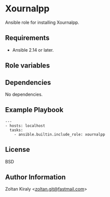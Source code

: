 Xournalpp
=========

Ansible role for installing Xournalpp.

Requirements
------------

- Ansible 2.14 or later.

Role variables
--------------

Dependencies
------------

No dependencies.

Example Playbook
----------------

```
---
- hosts: localhost
  tasks:
    - ansible.builtin.include_role: xournalpp
```

License
-------

BSD

Author Information
------------------

Zoltan Kiraly &lt;zoltan.git@fastmail.com&gt;